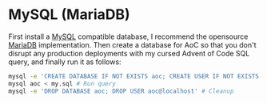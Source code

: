 # MySQL (MariaDB)

First install a [MySQL](https://www.mysql.com/) compatible database, I recommend the opensource [MariaDB](https://mariadb.org/) implementation.
Then create a database for AoC so that you don't disrupt any production deployments with my cursed Advent of Code SQL query, and finally run it as follows:

```bash
mysql -e 'CREATE DATABASE IF NOT EXISTS aoc; CREATE USER IF NOT EXISTS aoc@localhost; GRANT ALL PRIVILEGES ON aoc.* TO aoc@localhost' # Create database
mysql aoc < my.sql # Run query
mysql -e 'DROP DATABASE aoc; DROP USER aoc@localhost' # Cleanup
```
